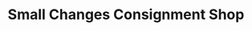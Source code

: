 ---
title: "Small Changes Consignment Shop"
url: /reston/small-changes-consignment-shop/
shop: clothes
---